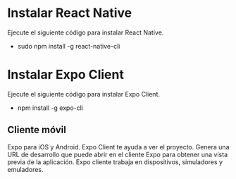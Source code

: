 Instalar React Native
===================
Ejecute el siguiente código para instalar React Native.
- sudo npm install -g react-native-cli

Instalar Expo Client
===================
Ejecute el siguiente código para instalar Expo Client.
- npm install -g expo-cli

Cliente móvil
------------
Expo para iOS y Android.
Expo Client te ayuda a ver el proyecto. Genera una URL de desarrollo que puede abrir en el cliente Expo para obtener una vista previa de la aplicación. Expo cliente trabaja en dispositivos, simuladores y emuladores.
